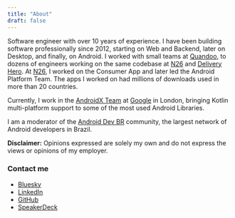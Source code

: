 ```yaml
---
title: "About"
draft: false
---
```


Software engineer with over 10 years of experience. I have been building software professionally since 2012, starting on Web and Backend, later on Desktop, and finally, on Android. I worked with small teams at [Quandoo](https://www.linkedin.com/company/quandoo), to dozens of engineers working on the same codebase at [N26](https://www.linkedin.com/company/n26) and [Delivery Hero](https://www.linkedin.com/company/delivery-hero-se). At [N26](https://www.linkedin.com/company/n26), I worked on the Consumer App and later led the Android Platform Team. The apps I worked on had millions of downloads used in more than 20 countries.

Currently, I work in the [AndroidX Team](https://developer.android.com/jetpack/androidx) at [Google](https://www.linkedin.com/company/google) in London, bringing Kotlin multi-platform support to some of the most used Android Libraries. 

I am a moderator of the [Android Dev BR](https://androiddevbr.org) community, the largest network of Android developers in Brazil.

**Disclaimer:** Opinions expressed are solely my own and do not express the views or opinions of my employer.

### Contact me

- [Bluesky](https://bsky.app/profile/marcellogalhardo.dev)
- [LinkedIn](https://www.linkedin.com/in/marcellogalhardo/)
- [GitHub](https://github.com/marcellogalhardo)
- [SpeakerDeck](https://speakerdeck.com/marcellogalhardo)
